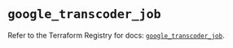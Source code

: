 # `google_transcoder_job`

Refer to the Terraform Registry for docs: [`google_transcoder_job`](https://registry.terraform.io/providers/hashicorp/google-beta/6.14.0/docs/resources/google_transcoder_job).
